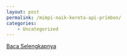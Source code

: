 ```yaml
---
layout: post
permalink: /mimpi-naik-kereta-api-primbon/
categories:
    - Uncategorized
---
```


[Baca Selengkapnya](/03)